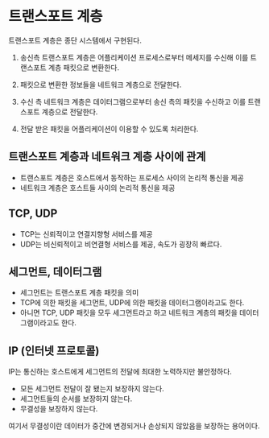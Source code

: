 # 트랜스포트 계층 

트랜스포트 계층은 종단 시스템에서 구현된다.

1. 송신측 트랜스포트 계층은 어플리케이션 프로세스로부터 메세지를 수신해 이를 트랜스포트 계층 패킷으로 변환한다. 

2. 패킷으로 변환한 정보들을 네트워크 계층으로 전달한다. 
3. 수신 측 네트워크 계층은 데이터그램으로부터 송신 측의 패킷을 수신하고 이를 트랜스포트 계층으로 전달한다.
4. 전달 받은 패킷을 어플리케이션이 이용할 수 있도록 처리한다.

## 트랜스포트 계층과 네트워크 계층 사이에 관계

- 트랜스포트 계층은 호스트에서 동작하는 프로세스 사이의 논리적 통신을 제공
- 네트워크 계층은 호스트들 사이의 논리적 통신을 제공

## TCP, UDP

- TCP는 신뢰적이고 연결지향형 서비스를 제공
- UDP는 비신뢰적이고 비연결형 서비스를 제공, 속도가 굉장히 빠르다.

## 세그먼트, 데이터그램

- 세그먼트는 트랜스포트 계층 패킷을 의미
- TCP에 의한 패킷을 세그먼트, UDP에 의한 패킷을 데이터그램이라고도 한다.
- 아니면 TCP, UDP 패킷을 모두 세그먼트라고 하고 네트워크 계층의 패킷을 데이터그램이라고도 한다.

## IP (인터넷 프로토콜)

IP는 통신하는 호스트에게 세그먼트의 전달에 최대한 노력하지만 불안정하다.

- 모든 세그먼트 전달이 잘 됐는지 보장하지 않는다.
- 세그먼트들의 순서를 보장하지 않는다.
- 무결성을 보장하지 않는다.

여기서 무결성이란 데이터가 중간에 변경되거나 손상되지 않았음을 보장하는 용어이다.

